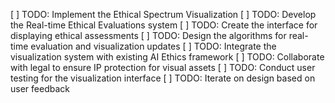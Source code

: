[ ] TODO: Implement the Ethical Spectrum Visualization
[ ] TODO: Develop the Real-time Ethical Evaluations system
[ ] TODO: Create the interface for displaying ethical assessments
[ ] TODO: Design the algorithms for real-time evaluation and visualization updates
[ ] TODO: Integrate the visualization system with existing AI Ethics framework
[ ] TODO: Collaborate with legal to ensure IP protection for visual assets
[ ] TODO: Conduct user testing for the visualization interface
[ ] TODO: Iterate on design based on user feedback